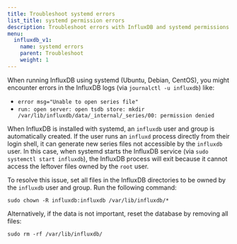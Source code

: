 ```yaml
---
title: Troubleshoot systemd errors
list_title: systemd permission errors
description: Troubleshoot errors with InfluxDB and systemd permissions
menu:
  influxdb_v1:
    name: systemd errors
    parent: Troubleshoot
    weight: 1
---
```


When running InfluxDB using systemd (Ubuntu, Debian, CentOS), you might encounter errors in the InfluxDB logs (via `journalctl -u influxdb`) like:

- `error msg="Unable to open series file"`
- `run: open server: open tsdb store: mkdir /var/lib/influxdb/data/_internal/_series/00: permission denied`

When InfluxDB is installed with systemd, an `influxdb` user and group is automatically created.
If the user runs an `influxd` process directly from their login shell, it can generate new series files not accessible by the `influxdb` user.
In this case, when systemd starts the InfluxDB service (via `sudo systemctl start influxdb`),
the InfluxDB process will exit because it cannot access the leftover files owned by the `root` user.

To resolve this issue, set all files in the InfluxDB directories to be owned by the `influxdb` user and group.
Run the following command:

```
sudo chown -R influxdb:influxdb /var/lib/influxdb/*
```

Alternatively, if the data is not important, reset the database by removing all files:

```
sudo rm -rf /var/lib/influxdb/
```
